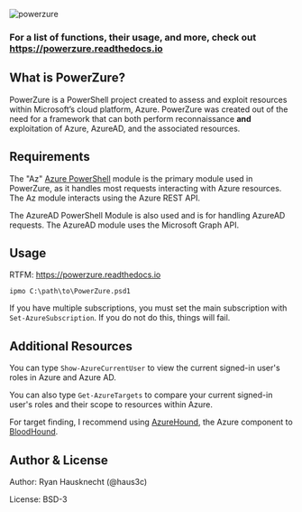 ![powerzure](https://i.imgur.com/d5B0U0B.png)


### For a list of functions, their usage, and more, check out https://powerzure.readthedocs.io


## What is PowerZure?

PowerZure is a PowerShell project created to assess and exploit resources within
Microsoft’s cloud platform, Azure. PowerZure was created out of the need for a
framework that can both perform reconnaissance **and** exploitation of Azure, AzureAD, and the associated resources.

## Requirements

The "Az" [Azure PowerShell](https://docs.microsoft.com/en-us/powershell/azure/?view=azps-4.2.0) module is the primary module used in PowerZure, as it handles most requests interacting with Azure resources. The Az module interacts using the Azure REST API.

The AzureAD PowerShell Module is also used and is for handling AzureAD requests. The AzureAD module uses the Microsoft Graph API.

## Usage

RTFM: https://powerzure.readthedocs.io

`ipmo C:\path\to\PowerZure.psd1`

If you have multiple subscriptions, you must set the main subscription with `Set-AzureSubscription`. If you do not do this, things will fail. 

## Additional Resources

You can type `Show-AzureCurrentUser` to view the current signed-in user's roles in Azure and Azure AD.

You can also type `Get-AzureTargets` to compare your current signed-in user's roles and their scope to resources within Azure. 

For target finding, I recommend using [AzureHound](https://posts.specterops.io/introducing-bloodhound-4-0-the-azure-update-9b2b26c5e350), the Azure component to [BloodHound](https://github.com/BloodHoundAD/BloodHound).

## Author & License

Author: Ryan Hausknecht (@haus3c)

License: BSD-3
